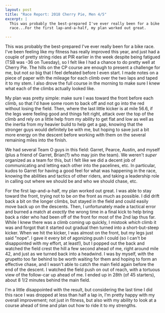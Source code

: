 ```yaml
---
layout: post
title: "Race Report: 2018 Cherry Pie, Men 4/5"
excerpt: |
  This was probably the best-prepared I've ever really been for a bike
  race...For the first lap-and-a-half, my plan worked out great.

---
```


This was probably the best-prepared I've ever really been for a bike race. I've
been feeling like my fitness has really improved this year, and just had a
couple of pretty string rides at PIR earlier in the week despite being fatigued
(TSB was -36 on Tuesday), so I felt like I had a chance to do pretty well at
Cherry Pie. The hills on the CP course are enough to present a challenge for me,
but not *so* big that I feel defeated before I even start. I made notes on a
piece of paper with the mileage for each climb over the two laps and taped it to
my stem.  I also drove the full course in the morning to make sure I knew what
each of the climbs actually looked like.

My plan was pretty simple: make sure I was toward the front before each climb,
so that I'd have some room to back off and not go into the red without losing
the field. Then, where the last little kicker is at mile 56.6, if the legs were
feeling good and things felt right, attack over the top of the climb and rely on
a little help from my ability to get flat and low as well as the inertia from my
heavier build to help get a gap, knowing that the stronger guys would definitely
be with me, but hoping to save just a bit more energy on the descent before
working with them on the several remaining miles into the finish.

We had several Team O guys in this field: Garret, Pearce, Austin, and myself
(plus a friend of Garret, Brian(?) who may join the team). We weren't *super*
organized as a team for this, but I felt like we did a decent job of
communicating and letting each other into the pacelines, etc. In particular,
kudos to Garret for having a good feel for what was happening in the race,
knowing the abilities and tactics of other riders, and taking a leadership role
in calling out where we should be and who we should chase, etc.

For the first lap-and-a-half, my plan worked out great. I was able to stay
toward the front, trying not to be *on* the front as much as possible. I did
drift back a bit on the longer climbs, but stayed in the field and could easily
move back up on the descents. Then, I unfortunately made a tactical error and
burned a match at *exactly* the wrong time in a final kick to help bring back a
rider who had been off of the front for most of the 2nd lap thus far. While I
knew there was a climb coming up quickly, I mistook *which* climb it was and
forgot that it started out gradual then turned into a short-but-steep kicker.
When we hit the kicker, I was almost on the front, but my legs just said "nope".
I gave it every bit of agonizing push I could (so I can't be disappointed with
my effort, at least!), but I popped out the back and watched the field crest the
hill a few second ahead of me, right around mile 42, and just as we turned back
into a headwind. I was by myself, with the grupetto too far behind to be worth
waiting for them and hoping to form an effective chase, and I wasn't able to
catch the main field again before the end of the descent. I watched the field
push on out of reach, with a tortuous view of the follow-car up ahead of me. I
ended up in 28th (of 45 starters), about 8 1/2 minutes behind the main field.

I'm a little disappointed with the result, but considering the last time I did
this race I was dropped at less than half a lap in, I'm pretty happy with my
overall improvement; not just in fitness, but also with my ability to look at a
course ahead of time and plan out how to ride it to my strengths.
